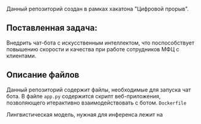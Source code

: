 Данный репозиторий создан в рамках хакатона "Цифровой прорыв". 

## Поставленная задача:
Внедрить чат-бота с искусственным интеллектом, что поспособствует повышению скорости и качества при работе сотрудников МФЦ с клиентами.

## Описание файлов
Данный репозиторий содержит файлы, необходимые для запуска чат бота. В файле ```app.py``` содержится скрипт веб-приложения, позволяющего итерактивно взаимодействовать с ботом. ```Dockerfile```



Лингвистическая модель, нужная для инференса лежит на 

